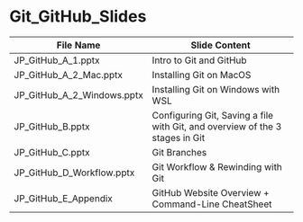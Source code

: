 # Git_GitHub_Slides

| File Name                  | Slide Content                                                                |
| -------------------------- | ---------------------------------------------------------------------------- |
| JP_GitHub_A_1.pptx         | Intro to Git and GitHub                                                      |
| JP_GitHub_A_2_Mac.pptx     | Installing Git on MacOS                                                      |
| JP_GitHub_A_2_Windows.pptx | Installing Git on Windows with WSL                                           |
| JP_GitHub_B.pptx           | Configuring Git, Saving a file with Git, and overview of the 3 stages in Git |
| JP_GitHub_C.pptx           | Git Branches                                                                 |
| JP_GitHub_D_Workflow.pptx  | Git Workflow & Rewinding with Git                                            |
| JP_GitHub_E_Appendix       | GitHub Website Overview + Command-Line CheatSheet                            |